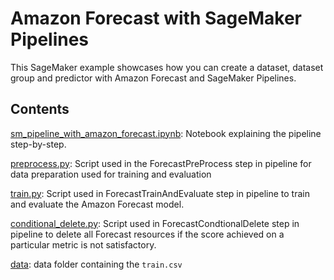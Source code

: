 # Amazon Forecast with SageMaker Pipelines

This SageMaker example showcases how you can create a dataset, dataset group and predictor with Amazon Forecast and SageMaker Pipelines.

## Contents

[sm_pipeline_with_amazon_forecast.ipynb](sm_pipeline_with_amazon_forecast.ipynb): Notebook explaining the pipeline step-by-step.

[preprocess.py](preprocess.py): Script used in the ForecastPreProcess step in pipeline for data preparation used for training and evaluation

[train.py](train.py): Script used in ForecastTrainAndEvaluate step in pipeline to train and evaluate the Amazon
Forecast model.

[conditional_delete.py](conditional_delete.py): Script used in ForecastCondtionalDelete step in pipeline to delete all Forecast resources if the score achieved on a particular metric is not satisfactory.

[data](data): data folder containing the `train.csv`
